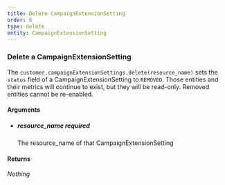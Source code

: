 ```yaml
---
title: Delete CampaignExtensionSetting 
order: 6
type: delete
entity: CampaignExtensionSetting 
---
```


### Delete a CampaignExtensionSetting 

The `customer.campaignExtensionSettings.delete(resource_name)` sets the `status` field of a CampaignExtensionSetting to `REMOVED`. Those entities and their metrics will continue to exist, but they will be read-only. Removed entities cannot be re-enabled.


#### Arguments

-   ##### resource_name _required_
    The resource_name of that CampaignExtensionSetting


#### Returns

_Nothing_
